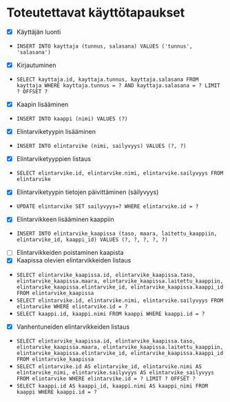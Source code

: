 # Toteutettavat käyttötapaukset
- [x] Käyttäjän luonti
* ```INSERT INTO kayttaja (tunnus, salasana) VALUES ('tunnus', 'salasana')```
- [x] Kirjautuminen
* ```SELECT kayttaja.id, kayttaja.tunnus, kayttaja.salasana FROM kayttaja WHERE kayttaja.tunnus = ? AND kayttaja.salasana = ? LIMIT ? OFFSET ?```
- [x] Kaapin lisääminen
* ```INSERT INTO kaappi (nimi) VALUES (?)```
- [x] Elintarviketyypin lisääminen
* ```INSERT INTO elintarvike (nimi, sailyvyys) VALUES (?, ?)```
- [x] Elintarviketyyppien listaus
* ```SELECT elintarvike.id, elintarvike.nimi, elintarvike.sailyvyys FROM elintarvike```
- [x] Elintarviketyypin tietojen päivittäminen (säilyvyys)
* ```UPDATE elintarvike SET sailyvyys=? WHERE elintarvike.id = ?```
- [x] Elintarvikkeen lisääminen kaappiin
* ```INSERT INTO elintarvike_kaapissa (taso, maara, laitettu_kaappiin, elintarvike_id, kaappi_id) VALUES (?, ?, ?, ?, ?)```
- [ ] Elintarvikkeiden poistaminen kaapista
- [x] Kaapissa olevien elintarvikkeiden listaus
* ```SELECT elintarvike_kaapissa.id, elintarvike_kaapissa.taso, elintarvike_kaapissa.maara, elintarvike_kaapissa.laitettu_kaappiin, elintarvike_kaapissa.elintarvike_id, elintarvike_kaapissa.kaappi_id FROM elintarvike_kaapissa```
* ```SELECT elintarvike.id, elintarvike.nimi, elintarvike.sailyvyys FROM elintarvike WHERE elintarvike.id = ?```
* ```SELECT kaappi.id, kaappi.nimi FROM kaappi WHERE kaappi.id = ?```
- [x] Vanhentuneiden elintarvikkeiden listaus
* ```SELECT elintarvike_kaapissa.id, elintarvike_kaapissa.taso, elintarvike_kaapissa.maara, elintarvike_kaapissa.laitettu_kaappiin, elintarvike_kaapissa.elintarvike_id, elintarvike_kaapissa.kaappi_id FROM elintarvike_kaapissa```
* ```SELECT elintarvike.id AS elintarvike_id, elintarvike.nimi AS elintarvike_nimi, elintarvike.sailyvyys AS elintarvike_sailyvyys FROM elintarvike WHERE elintarvike.id = ? LIMIT ? OFFSET ?```
* ```SELECT kaappi.id AS kaappi_id, kaappi.nimi AS kaappi_nimi FROM kaappi WHERE kaappi.id = ?```
